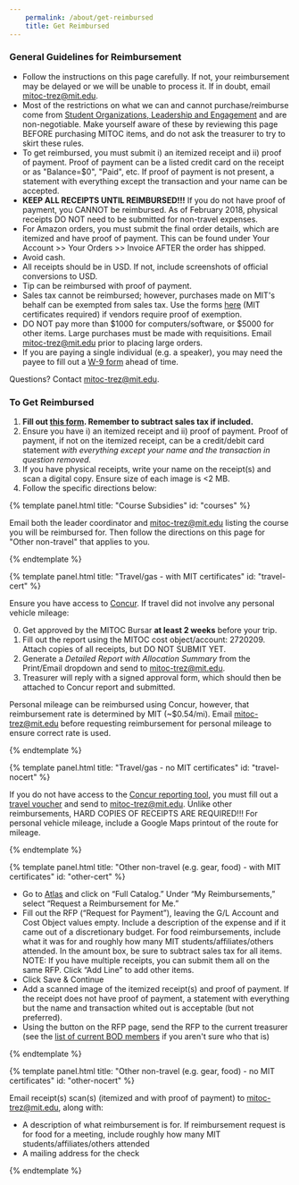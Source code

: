 ```yaml
---
    permalink: /about/get-reimbursed
    title: Get Reimbursed
---
```


### General Guidelines for Reimbursement

*   Follow the instructions on this page carefully. If not, your reimbursement may be delayed or we will be unable to process it. If in doubt, email [mitoc-trez@mit.edu](mailto:mitoc-trez@mit.edu).
*   Most of the restrictions on what we can and cannot purchase/reimburse come from [Student Organizations, Leadership and Engagement](https://studentlife.mit.edu/sole/finance) and are non-negotiable. Make yourself aware of these by reviewing this page BEFORE purchasing MITOC items, and do not ask the treasurer to try to skirt these rules.
*   To get reimbursed, you must submit i) an itemized receipt and ii) proof of payment. Proof of payment can be a listed credit card on the receipt or as "Balance=$0", "Paid", etc. If proof of payment is not present, a statement with everything except the transaction and your name can be accepted.
*   **KEEP ALL RECEIPTS UNTIL REIMBURSED!!!** If you do not have proof of payment, you CANNOT be reimbursed. As of February 2018, physical receipts DO NOT need to be submitted for non-travel expenses.
*   For Amazon orders, you must submit the final order details, which are itemized and have proof of payment. This can be found under Your Account >> Your Orders >> Invoice AFTER the order has shipped.
*   Avoid cash.
*   All receipts should be in USD. If not, include screenshots of official conversions to USD.
*   Tip can be reimbursed with proof of payment.
*   Sales tax cannot be reimbursed; however, purchases made on MIT's behalf can be exempted from sales tax. Use the forms [here](http://vpf.mit.edu/forms/7/1220) (MIT certificates required) if vendors require proof of exemption.
*   DO NOT pay more than $1000 for computers/software, or $5000 for other items. Large purchases must be made with requisitions. Email [mitoc-trez@mit.edu](mailto:mitoc-trez@mit.edu) prior to placing large orders.
*   If you are paying a single individual (e.g. a speaker), you may need the payee to fill out a [W-9 form](https://www.irs.gov/pub/irs-pdf/fw9.pdf) ahead of time.

Questions? Contact [mitoc-trez@mit.edu](mailto:mitoc-trez@mit.edu).

### To Get Reimbursed

1.  **Fill out [this form](https://docs.google.com/forms/d/e/1FAIpQLSe0tR-cIxVUJy_Ci0Rsk7zajWchs-bv8XzXdvSXfi3CFKVLkA/viewform). Remember to subtract sales tax if included.**
2.  Ensure you have i) an itemized receipt and ii) proof of payment. Proof of payment, if not on the itemized receipt, can be a credit/debit card statement _with everything except your name and the transaction in question removed._
3.  If you have physical receipts, write your name on the receipt(s) and scan a digital copy. Ensure size of each image is <2 MB.
4.  Follow the specific directions below:


{% template panel.html title: "Course Subsidies" id: "courses" %}

  Email both the leader coordinator and [mitoc-trez@mit.edu](mailto:mitoc-trez@mit.edu) listing the course you will be reimbursed for. Then follow the directions on this page for "Other non-travel" that applies to you.

{% endtemplate %}

{% template panel.html title: "Travel/gas - with MIT certificates" id: "travel-cert" %}

  Ensure you have access to [Concur](http://concur.mit.edu/). If travel did not involve any personal vehicle mileage:

  0.  Get approved by the MITOC Bursar **at least 2 weeks** before your trip.
  1.  Fill out the report using the MITOC cost object/account: 2720209. Attach copies of all receipts, but DO NOT SUBMIT YET.
  2.  Generate a _Detailed Report with Allocation Summary_ from the Print/Email dropdown and send to [mitoc-trez@mit.edu](mailto:mitoc-trez@mit.edu).
  3.  Treasurer will reply with a signed approval form, which should then be attached to Concur report and submitted.

  Personal mileage can be reimbursed using Concur, however, that reimbursement rate is determined by MIT (~$0.54/mi). Email [mitoc-trez@mit.edu](mailto:mitoc-trez@mit.edu) before requesting reimbursement for personal mileage to ensure correct rate is used.

{% endtemplate %}

{% template panel.html title: "Travel/gas - no MIT certificates" id: "travel-nocert" %}

  If you do not have access to the [Concur reporting tool](http://concur.mit.edu/), you must fill out a [travel voucher](http://studentlife.mit.edu/sites/default/files/Travel%20Voucher.pdf) and send to [mitoc-trez@mit.edu](mailto:mitoc-trez@mit.edu). Unlike other reimbursements, HARD COPIES OF RECEIPTS ARE REQUIRED!!! For personal vehicle mileage, include a Google Maps printout of the route for mileage.

{% endtemplate %}

{% template panel.html title: "Other non-travel (e.g. gear, food) - with MIT certificates" id: "other-cert" %}

  *   Go to [Atlas](http://atlas.mit.edu/) and click on “Full Catalog.” Under “My Reimbursements,” select “Request a Reimbursement for Me.”
  *   Fill out the RFP (“Request for Payment”), leaving the G/L Account and Cost Object values empty. Include a description of the expense and if it came out of a discretionary budget. For food reimbursements, include what it was for and roughly how many MIT students/affiliates/others attended. In the amount box, be sure to subtract sales tax for all items.
      NOTE: If you have multiple receipts, you can submit them all on the same RFP. Click “Add Line” to add other items.
  *   Click Save & Continue
  *   Add a scanned image of the itemized receipt(s) and proof of payment. If the receipt does not have proof of payment, a statement with everything but the name and transaction whited out is acceptable (but not preferred).
  *   Using the button on the RFP page, send the RFP to the current treasurer (see the [list of current BOD members](/about/officers) if you aren't sure who that is)

{% endtemplate %}

{% template panel.html title: "Other non-travel (e.g. gear, food) - no MIT certificates" id: "other-nocert" %}

  Email receipt(s) scan(s) (itemized and with proof of payment) to [mitoc-trez@mit.edu](mailto:mitoc-trez@mit.edu), along with:

  *   A description of what reimbursement is for. If reimbursement request is for food for a meeting, include roughly how many MIT students/affiliates/others attended
  *   A mailing address for the check

{% endtemplate %}
